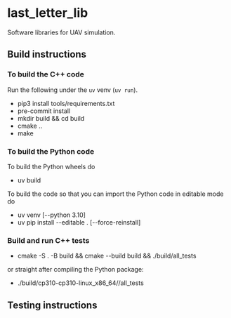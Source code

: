 # last_letter_lib

Software libraries for UAV simulation.

## Build instructions

### To build the C++ code

Run the following under the `uv` venv (`uv run`).

- pip3 install tools/requirements.txt
- pre-commit install
- mkdir build && cd build
- cmake ..
- make

### To build the Python code

<!-- Build the C++/Python bindings with Pybind11 -->

To build the Python wheels do

- uv build

To build the code so that you can import the Python code in editable mode do

- uv venv [--python 3.10]
- uv pip install --editable . [--force-reinstall]

### Build and run C++ tests

- cmake -S . -B build && cmake --build build && ./build/all_tests

or straight after compiling the Python package:

- ./build/cp310-cp310-linux_x86_64//all_tests

## Testing instructions
